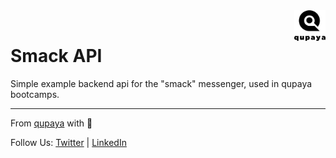 <img src="https://raw.githubusercontent.com/qupaya/assets/master/logo/logo-full.svg" alt="dark qupaya logo with font" width="50" align="right">

<br>


# Smack API

Simple example backend api for the "smack" messenger, used in qupaya bootcamps.

---

From [qupaya](https://www.qupaya.com/) with 🖤️

Follow Us: [Twitter](twitter.com/qupaya) | [LinkedIn](linkedin.com/company/qupaya)
